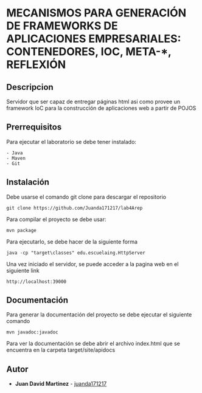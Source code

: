 
# MECANISMOS PARA GENERACIÓN DE FRAMEWORKS DE APLICACIONES EMPRESARIALES: CONTENEDORES, IOC, META-*, REFLEXIÓN

## Descripcion
Servidor que ser capaz de entregar páginas html asi como provee un framework IoC para la construcción de aplicaciones web a partir de POJOS


## Prerrequisitos

Para ejecutar el laboratorio se debe tener instalado:

```
- Java
- Maven
- Git
```

## Instalación

Debe usarse el comando git clone para descargar el repositorio

```
git clone https://github.com/Juanda171217/lab4Arep
```

Para compilar el proyecto se debe usar:

```
mvn package

```
Para ejecutarlo, se debe hacer de la siguiente forma

```
java -cp "target\classes" edu.escuelaing.HttpServer

```

Una vez iniciado el servidor, se puede acceder a la pagina web en el siguiente link

```
http://localhost:39000
```



## Documentación

Para generar la documentación del proyecto se debe ejecutar el siguiente comando

```
mvn javadoc:javadoc
```
Para ver la documentación se debe abrir el archivo index.html que se encuentra en la carpeta target/site/apidocs



## Autor

* **Juan David Martinez** - [juanda171217](https://github.com/Juanda171217)
